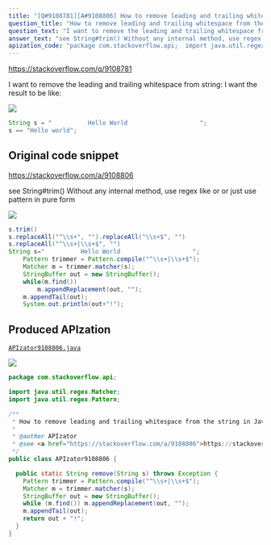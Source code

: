 ```yaml
---
title: "[Q#9108781][A#9108806] How to remove leading and trailing whitespace from the string in Java?"
question_title: "How to remove leading and trailing whitespace from the string in Java?"
question_text: "I want to remove the leading and trailing whitespace from string: I want the result to be like:"
answer_text: "see String#trim() Without any internal method, use regex like or or just use pattern in pure form"
apization_code: "package com.stackoverflow.api;  import java.util.regex.Matcher; import java.util.regex.Pattern;  /**  * How to remove leading and trailing whitespace from the string in Java?  *  * @author APIzator  * @see <a href=\"https://stackoverflow.com/a/9108806\">https://stackoverflow.com/a/9108806</a>  */ public class APIzator9108806 {    public static String remove(String s) throws Exception {     Pattern trimmer = Pattern.compile(\"^\\\\s+|\\\\s+$\");     Matcher m = trimmer.matcher(s);     StringBuffer out = new StringBuffer();     while (m.find()) m.appendReplacement(out, \"\");     m.appendTail(out);     return out + \"!\";   } }"
---
```


https://stackoverflow.com/q/9108781

I want to remove the leading and trailing whitespace from string:
I want the result to be like:


<div class="code-logo"><img src="/stackoverflow.png" /></div>

```java
String s = "          Hello World                    ";
s == "Hello world";
```


## Original code snippet

https://stackoverflow.com/a/9108806

see String#trim()
Without any internal method, use regex like
or
or just use pattern in pure form

<div class="code-logo"><img src="/stackoverflow.png" /></div>

```java
s.trim()
s.replaceAll("^\\s+", "").replaceAll("\\s+$", "")
s.replaceAll("^\\s+|\\s+$", "")
String s="          Hello World                    ";
    Pattern trimmer = Pattern.compile("^\\s+|\\s+$");
    Matcher m = trimmer.matcher(s);
    StringBuffer out = new StringBuffer();
    while(m.find())
        m.appendReplacement(out, "");
    m.appendTail(out);
    System.out.println(out+"!");
```

## Produced APIzation

[`APIzator9108806.java`](https://github.com/pasqualesalza/apization/raw/main/data/search/APIzator9108806.java)

<div class="code-logo"><img src="/apizator.png" /></div>

```java
package com.stackoverflow.api;

import java.util.regex.Matcher;
import java.util.regex.Pattern;

/**
 * How to remove leading and trailing whitespace from the string in Java?
 *
 * @author APIzator
 * @see <a href="https://stackoverflow.com/a/9108806">https://stackoverflow.com/a/9108806</a>
 */
public class APIzator9108806 {

  public static String remove(String s) throws Exception {
    Pattern trimmer = Pattern.compile("^\\s+|\\s+$");
    Matcher m = trimmer.matcher(s);
    StringBuffer out = new StringBuffer();
    while (m.find()) m.appendReplacement(out, "");
    m.appendTail(out);
    return out + "!";
  }
}

```
